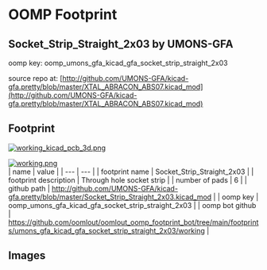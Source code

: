 # OOMP Footprint  
## Socket_Strip_Straight_2x03  by UMONS-GFA  
  
oomp key: oomp_umons_gfa_kicad_gfa_socket_strip_straight_2x03  
  
source repo at: [http://github.com/UMONS-GFA/kicad-gfa.pretty/blob/master/XTAL_ABRACON_ABS07.kicad_mod](http://github.com/UMONS-GFA/kicad-gfa.pretty/blob/master/XTAL_ABRACON_ABS07.kicad_mod)  
## Footprint  
  
[![working_kicad_pcb_3d.png](working_kicad_pcb_3d_600.png)](working_kicad_pcb_3d.png)  
  
[![working.png](working_600.png)](working.png)  
| name | value | 
| --- | --- | 
| footprint name | Socket_Strip_Straight_2x03 | 
| footprint description | Through hole socket strip | 
| number of pads | 6 | 
| github path | http://github.com/UMONS-GFA/kicad-gfa.pretty/blob/master/Socket_Strip_Straight_2x03.kicad_mod | 
| oomp key | oomp_umons_gfa_kicad_gfa_socket_strip_straight_2x03 | 
| oomp bot github | https://github.com/oomlout/oomlout_oomp_footprint_bot/tree/main/footprints/umons_gfa_kicad_gfa_socket_strip_straight_2x03/working | 
## Images  
